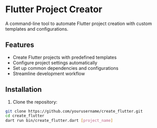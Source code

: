 # Flutter Project Creator

A command-line tool to automate Flutter project creation with custom templates and configurations.

## Features

- Create Flutter projects with predefined templates
- Configure project settings automatically
- Set up common dependencies and configurations
- Streamline development workflow

## Installation

1. Clone the repository:
```bash
git clone https://github.com/yourusername/create_flutter.git
cd create_flutter
dart run bin/create_flutter.dart [project_name]
